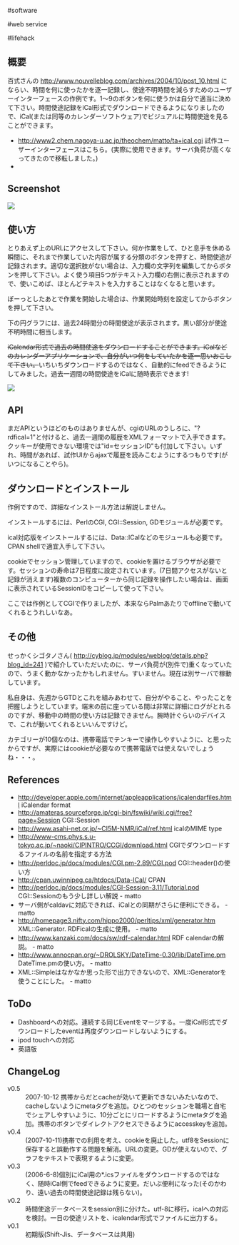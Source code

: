 

#software

#web service

#lifehack


## 概要

百式さんの http://www.nouvelleblog.com/archives/2004/10/post_10.html にならい、時間を何に使ったかを逐一記録し、使途不明時間を減らすためのユーザーインターフェースの作例です。1〜9のボタンを何に使うかは自分で適当に決めて下さい。時間使途記録をiCal形式でダウンロードできるようになりましたので、iCal(または同等のカレンダーソフトウェア)でビジュアルに時間使途を見ることができます。

* http://www2.chem.nagoya-u.ac.jp/theochem/matto/ta+ical.cgi 試作ユーザーインターフェースはこちら。(実際に使用できます。サーバ負荷が高くなってきたので移転しました。)
* [](ta+ical.cgi)

## Screenshot

![](ta.png)


## 使い方

とりあえず上のURLにアクセスして下さい。何か作業をして、ひと息手を休める瞬間に、それまで作業していた内容が属する分類のボタンを押すと、時間使途が記録されます。適切な選択肢がない場合は、入力欄の文字列を編集してからボタンを押して下さい。よく使う項目5つがテキスト入力欄の右側に表示されますので、使いこめば、ほとんどテキストを入力することはなくなると思います。



ぼーっとしたあとで作業を開始した場合は、作業開始時刻を設定してからボタンを押して下さい。



下の円グラフには、過去24時間分の時間使途が表示されます。黒い部分が使途不明時間に相当します。



~~iCalendar形式で過去の時間使途をダウンロードすることができます。iCalなどのカレンダーアプリケーションで、自分がいつ何をしていたかを逐一思いおこして下さい。~~いちいちダウンロードするのではなく、自動的にfeedできるようにしてみました。過去一週間の時間使途をiCalに随時表示できます!

![](ical.png)


## API

まだAPIというほどのものはありませんが、cgiのURLのうしろに、"?rdfical=1"と付けると、過去一週間の履歴をXMLフォーマットで入手できます。クッキーが使用できない環境では"id=セッションID"も付加して下さい。いずれ、時間があれば、試作UIからajaxで履歴を読みこむようにするつもりです(がいつになることやら)。


## ダウンロードとインストール

作例ですので、詳細なインストール方法は解説しません。



インストールするには、PerlのCGI, CGI::Session, GDモジュールが必要です。



ical対応版をインストールするには、Data::ICalなどのモジュールも必要です。CPAN shellで適宜入手して下さい。



cookieでセッション管理していますので、cookieを置けるブラウザが必要です。セッションの寿命は7日程度に設定されています。(7日間アクセスがないと記録が消えます)複数のコンピューターから同じ記録を操作したい場合は、画面に表示されているSessionIDをコピーして使って下さい。



ここでは作例としてCGIで作りましたが、本来ならPalmあたりでofflineで動いてくれるとうれしいなあ。


## その他

せっかくシゴタノさん( http://cyblog.jp/modules/weblog/details.php?blog_id=241 )で紹介していただいたのに、サーバ負荷が(別件で)重くなっていたので、うまく動かなかったかもしれません。すいません。現在は別サーバで稼動しています。



私自身は、先週からGTDとこれを組みあわせて、自分がやること、やったことを把握しようとしています。端末の前に座っている間は非常に詳細にログがとれるのですが、移動中の時間の使い方は記録できません。腕時計ぐらいのデバイスで、これが動いてくれるといいんですけど。



カテゴリーが10個なのは、携帯電話でテンキーで操作しやすいように、と思ったからですが、実際にはcookieが必要なので携帯電話では使えないでしょうね・・・。


## References

* http://developer.apple.com/internet/appleapplications/icalendarfiles.html iCalendar format
* http://amateras.sourceforge.jp/cgi-bin/fswiki/wiki.cgi/free?page=Session CGI::Session
* http://www.asahi-net.or.jp/~CI5M-NMR/iCal/ref.html icalのMIME type
* http://www-cms.phys.s.u-tokyo.ac.jp/~naoki/CIPINTRO/CCGI/download.html CGIでダウンロードするファイルの名前を指定する方法
* http://perldoc.jp/docs/modules/CGI.pm-2.89/CGI.pod CGI::header()の使い方
* http://cpan.uwinnipeg.ca/htdocs/Data-ICal/ CPAN
* http://perldoc.jp/docs/modules/CGI-Session-3.11/Tutorial.pod CGI::Sessionのもう少し詳しい解説 - matto 
* サーバ側がcaldavに対応できれば、iCalとの同期がさらに便利にできる。 - matto 
* http://homepage3.nifty.com/hippo2000/perltips/xml/generator.htm XML::Generator. RDFicalの生成に使用。 - matto 
* http://www.kanzaki.com/docs/sw/rdf-calendar.html RDF calendarの解説。 - matto 
* http://www.annocpan.org/~DROLSKY/DateTime-0.30/lib/DateTime.pm DateTime.pmの使い方。 - matto 
* XML::Simpleはなかなか思った形で出力できないので、XML::Generatorを使うことにした。 - matto 

## ToDo

* Dashboardへの対応。連続する同じEventをマージする。一度iCal形式でダウンロードしたeventは再度ダウンロードしないようにする。
* ipod touchへの対応
* 英語版

## ChangeLog

<dl>
  <dt>v0.5</dt><dd>2007-10-12 携帯からだとcacheが効いて更新できないみたいなので、cacheしないようにmetaタグを追加。ひとつのセッションを職場と自宅でシェアしやすいように、10分ごとにリロードするようにmetaタグを追加。携帯のボタンでダイレクトアクセスできるようにaccesskeyを追加。
</dd>
  <dt>v0.4</dt><dd>(2007-10-11)携帯での利用を考え、cookieを廃止した。utf8をSessionに保存すると誤動作する問題を解消。URLの変更。GDが使えないので、グラフをテキストで表現するように変更。
</dd>
  <dt>v0.3</dt><dd>(2006-6-8)個別にiCal用の*.icsファイルをダウンロードするのではなく、随時iCal側でfeedできるように変更。だいぶ便利になった(そのかわり、遠い過去の時間使途記録は残らない)。
</dd>
  <dt>v0.2</dt><dd>時間使途データベースをsession別に分けた。utf-8に移行。icalへの対応を検討。一日の使途リストを、icalendar形式でファイルに出力する。
</dd>
  <dt>v0.1</dt><dd>初期版(Shift-Jis、データベースは共用)
</dd>
